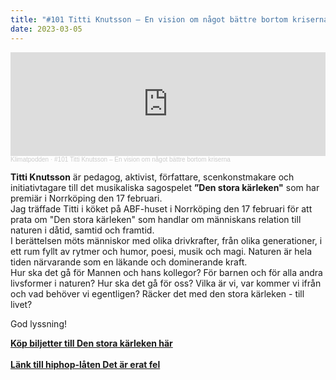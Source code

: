 ```yaml
---
title: "#101 Titti Knutsson – En vision om något bättre bortom kriserna"
date: 2023-03-05
---
```

<iframe width="100%" height="166" scrolling="no" frameborder="no" allow="autoplay" src="https://w.soundcloud.com/player/?url=https%3A//api.soundcloud.com/tracks/1462086520&color=%23ff5500&auto_play=false&hide_related=false&show_comments=true&show_user=true&show_reposts=false&show_teaser=true"></iframe><div style="font-size: 10px; color: #cccccc;line-break: anywhere;word-break: normal;overflow: hidden;white-space: nowrap;text-overflow: ellipsis; font-family: Interstate,Lucida Grande,Lucida Sans Unicode,Lucida Sans,Garuda,Verdana,Tahoma,sans-serif;font-weight: 100;"><a href="https://soundcloud.com/klimatpodden" title="Klimatpodden" target="_blank" style="color: #cccccc; text-decoration: none;">Klimatpodden</a> · <a href="https://soundcloud.com/klimatpodden/101-titti-knutsson-en-vision-om-nagot-battre-bortom-kriserna" title="#101 Titti Knutsson – En vision om något bättre bortom kriserna" target="_blank" style="color: #cccccc; text-decoration: none;">#101 Titti Knutsson – En vision om något bättre bortom kriserna</a></div>

**Titti Knutsson** är pedagog, aktivist, författare, scenkonstmakare och initiativtagare till det musikaliska sagospelet **”Den stora kärleken"** som har premiär i Norrköping den 17 februari.\
Jag träffade Titti i köket på ABF-huset i Norrköping den 17 februari för att prata om "Den stora kärleken" som handlar om människans relation till naturen i dåtid, samtid och framtid.\
I berättelsen möts människor med olika drivkrafter, från olika generationer, i ett rum fyllt av rytmer och humor, poesi, musik och magi. Naturen är hela tiden närvarande som en läkande och dominerande kraft.\
Hur ska det gå för Mannen och hans kollegor? För barnen och för alla andra livsformer i naturen? Hur ska det gå för oss? Vilka är vi, var kommer vi ifrån och vad behöver vi egentligen? Räcker det med den stora kärleken - till livet?

God lyssning!

**[K﻿öp biljetter till Den stora kärleken här ](https://kulturbiljetter.se/evenemang/6094/den-stora-k%C3%A4rleken)**\
\
**[L﻿änk till hiphop-låten Det är erat fel](https://www.youtube.com/watch?v=OAiG-67NP6A)**